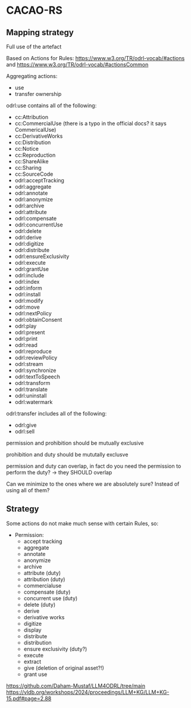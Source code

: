 # CACAO-RS

## Mapping strategy

Full use of the artefact 

Based on Actions for Rules: https://www.w3.org/TR/odrl-vocab/#actions and https://www.w3.org/TR/odrl-vocab/#actionsCommon


Aggregating actions:
- use
- transfer ownership


odrl:use contains all of the following:
- cc:Attribution
- cc:CommercialUse (there is a typo in the official docs? it says CommericalUse)
- cc:DerivativeWorks
- cc:Distribution
- cc:Notice
- cc:Reproduction
- cc:ShareAlike
- cc:Sharing
- cc:SourceCode
- odrl:acceptTracking
- odrl:aggregate
- odrl:annotate
- odrl:anonymize
- odrl:archive
- odrl:attribute
- odrl:compensate
- odrl:concurrentUse
- odrl:delete
- odrl:derive
- odrl:digitize
- odrl:distribute
- odrl:ensureExclusivity
- odrl:execute
- odrl:grantUse
- odrl:include
- odrl:index
- odrl:inform
- odrl:install
- odrl:modify
- odrl:move
- odrl:nextPolicy
- odrl:obtainConsent
- odrl:play
- odrl:present
- odrl:print
- odrl:read
- odrl:reproduce
- odrl:reviewPolicy
- odrl:stream
- odrl:synchronize
- odrl:textToSpeech
- odrl:transform
- odrl:translate
- odrl:uninstall
- odrl:watermark

odrl:transfer includes all of the following:
- odrl:give
- odrl:sell

permission and prohibition should be mutually exclusive

prohibition and duty should be mututally exclusve

permission and duty can overlap, in fact do you need the permission to perform the duty? -> they SHOULD overlap

Can we minimize to the ones where we are absolutely sure? Instead of using all of them?

## Strategy

Some actions do not make much sense with certain Rules, so:
- Permission:
  - accept tracking
  - aggregate
  - annotate
  - anonymize
  - archive
  - attribute (duty)
  - attribution (duty)
  - commercialuse
  - compensate (duty)
  - concurrent use (duty)
  - delete (duty)
  - derive 
  - derivative works
  - digitize
  - display
  - distribute
  - distribution
  - ensure exclusivity (duty?)
  - execute
  - extract
  - give (deletion of original asset?!)
  - grant use

https://github.com/Daham-Mustaf/LLM4ODRL/tree/main
https://vldb.org/workshops/2024/proceedings/LLM+KG/LLM+KG-15.pdf#page=2.88

